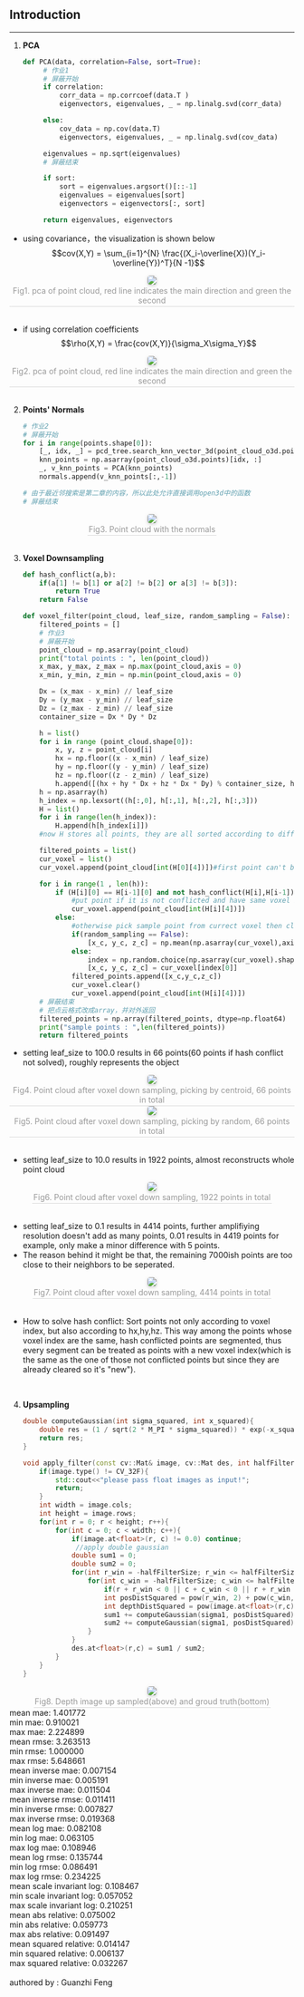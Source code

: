 ## Introduction
---------------

1. **PCA**
   ~~~ python
   def PCA(data, correlation=False, sort=True):
        # 作业1
        # 屏蔽开始
        if correlation:
            corr_data = np.corrcoef(data.T )
            eigenvectors, eigenvalues, _ = np.linalg.svd(corr_data)        

        else:
            cov_data = np.cov(data.T)
            eigenvectors, eigenvalues, _ = np.linalg.svd(cov_data)

        eigenvalues = np.sqrt(eigenvalues)
        # 屏蔽结束

        if sort:
            sort = eigenvalues.argsort()[::-1]
            eigenvalues = eigenvalues[sort]
            eigenvectors = eigenvectors[:, sort]

        return eigenvalues, eigenvectors
   ~~~

* using covariance，the visualization is shown below
  $$cov(X,Y) = \sum_{i=1}^{N} \frac{(X_i-\overline{X})(Y_i-\overline{Y})^T}{N -1}$$

<center>
    <img style="border-radius: 0.3125em;
    box-shadow: 0 2px 4px 0 rgba(34,36,38,.12),0 2px 10px 0 rgba(34,36,38,.08);" 
    src="./figures/figure1.png";class ="half">
    <br>
    <div style="color:orange; border-bottom: 1px solid #d9d9d9;
    display: inline-block;
    color: #999;
    padding: 2px;">Fig1. pca of point cloud, red line indicates the main direction and green the second</div>
</center>
<br>

* if using correlation coefficients
  $$\rho(X,Y) = \frac{cov(X,Y)}{\sigma_X\sigma_Y}$$

<center>
    <img style="border-radius: 0.3125em;
    box-shadow: 0 2px 4px 0 rgba(34,36,38,.12),0 2px 10px 0 rgba(34,36,38,.08);" 
    src="./figures/2.png">
    <br>
    <div style="color:orange; border-bottom: 1px solid #d9d9d9;
    display: inline-block;
    color: #999;
    padding: 2px;">Fig2. pca of point cloud, red line indicates the main direction and green the second</div>
</center>
<br>

2. **Points' Normals**
    ~~~python
    # 作业2
    # 屏蔽开始
    for i in range(points.shape[0]):
        [_, idx, _] = pcd_tree.search_knn_vector_3d(point_cloud_o3d.points[i], 20)
        knn_points = np.asarray(point_cloud_o3d.points)[idx, :]
        _, v_knn_points = PCA(knn_points)
        normals.append(v_knn_points[:,-1])

    # 由于最近邻搜索是第二章的内容，所以此处允许直接调用open3d中的函数
    # 屏蔽结束
    ~~~
<center>
    <img style="border-radius: 0.3125em;
    box-shadow: 0 2px 4px 0 rgba(34,36,38,.12),0 2px 10px 0 rgba(34,36,38,.08);" 
    src="./figures/normals.png">
    <br>
    <div style="color:orange; border-bottom: 1px solid #d9d9d9;
    display: inline-block;
    color: #999;
    padding: 2px;">Fig3. Point cloud with the normals</div>
</center>
<br>

3. **Voxel Downsampling**
    ~~~python
    def hash_conflict(a,b):
        if(a[1] != b[1] or a[2] != b[2] or a[3] != b[3]):
            return True
        return False

    def voxel_filter(point_cloud, leaf_size, random_sampling = False):
        filtered_points = []
        # 作业3
        # 屏蔽开始
        point_cloud = np.asarray(point_cloud)
        print("total points : ", len(point_cloud))
        x_max, y_max, z_max = np.max(point_cloud,axis = 0)
        x_min, y_min, z_min = np.min(point_cloud,axis = 0)
    
        Dx = (x_max - x_min) // leaf_size
        Dy = (y_max - y_min) // leaf_size
        Dz = (z_max - z_min) // leaf_size
        container_size = Dx * Dy * Dz 
    
        h = list() 
        for i in range (point_cloud.shape[0]):
            x, y, z = point_cloud[i]
            hx = np.floor((x - x_min) / leaf_size)
            hy = np.floor((y - y_min) / leaf_size)
            hz = np.floor((z - z_min) / leaf_size)
            h.append([(hx + hy * Dx + hz * Dx * Dy) % container_size, hx, hy, hz, i])#storing pair
        h = np.asarray(h)
        h_index = np.lexsort((h[:,0], h[:,1], h[:,2], h[:,3]))
        H = list()
        for i in range(len(h_index)):
            H.append(h[h_index[i]])
        #now H stores all points, they are all sorted according to different dimensions(h,hx,hy,hz)
    
        filtered_points = list()
        cur_voxel = list()
        cur_voxel.append(point_cloud[int(H[0][4])])#first point can't be conflicted by definition. also avoiding empty cur_voxel
    
        for i in range(1 , len(h)):
            if (H[i][0] == H[i-1][0] and not hash_conflict(H[i],H[i-1])):
                #put point if it is not conflicted and have same voxel index.
                cur_voxel.append(point_cloud[int(H[i][4])])
            else:
                #otherwise pick sample point from currect voxel then clear it and add this point into it 
                if(random_sampling == False):
                    [x_c, y_c, z_c] = np.mean(np.asarray(cur_voxel),axis = 0)
                else:
                    index = np.random.choice(np.asarray(cur_voxel).shape[0], 1)
                    [x_c, y_c, z_c] = cur_voxel[index[0]]
                filtered_points.append([x_c,y_c,z_c])
                cur_voxel.clear()
                cur_voxel.append(point_cloud[int(H[i][4])])
        # 屏蔽结束
        # 把点云格式改成array，并对外返回
        filtered_points = np.array(filtered_points, dtype=np.float64)
        print("sample points : ",len(filtered_points))
        return filtered_points


* setting leaf_size to 100.0 results in 66 points(60 points if hash conflict not solved), roughly represents the object
<center>
    <img style="border-radius: 0.3125em;
    box-shadow: 0 2px 4px 0 rgba(34,36,38,.12),0 2px 10px 0 rgba(34,36,38,.08);" 
    src="./figures/66.png">
    <br>
    <div style="color:orange; border-bottom: 1px solid #d9d9d9;
    display: inline-block;
    color: #999;
    padding: 2px;">Fig4. Point cloud after voxel down sampling, picking by centroid, 66 points in total</div>
</center>
<center>
    <img style="border-radius: 0.3125em;
    box-shadow: 0 2px 4px 0 rgba(34,36,38,.12),0 2px 10px 0 rgba(34,36,38,.08);" 
    src="./figures/66_random.png">
    <br>
    <div style="color:orange; border-bottom: 1px solid #d9d9d9;
    display: inline-block;
    color: #999;
    padding: 2px;">Fig5. Point cloud after voxel down sampling, picking by random, 66 points in total</div>
</center>
<br>

* setting leaf_size to 10.0 results in 1922 points, almost reconstructs whole point cloud
<center>
    <img style="border-radius: 0.3125em;
    box-shadow: 0 2px 4px 0 rgba(34,36,38,.12),0 2px 10px 0 rgba(34,36,38,.08);" 
    src="./figures/1922.png">
    <br>
    <div style="color:orange; border-bottom: 1px solid #d9d9d9;
    display: inline-block;
    color: #999;
    padding: 2px;">Fig6. Point cloud after voxel down sampling, 1922 points in total</div>
</center>
<br>

* setting leaf_size to 0.1 results in 4414 points, further amplifiying resolution doesn't add as many points, 0.01 results in 4419 points for example, only make a minor difference with 5 points.
* The reason behind it might be that, the remaining 7000ish points are too close to their neighbors to be seperated.

<center>
    <img style="border-radius: 0.3125em;
    box-shadow: 0 2px 4px 0 rgba(34,36,38,.12),0 2px 10px 0 rgba(34,36,38,.08);" 
    src="./figures/4414.png">
    <br>
    <div style="color:orange; border-bottom: 1px solid #d9d9d9;
    display: inline-block;
    color: #999;
    padding: 2px;">Fig7. Point cloud after voxel down sampling, 4414 points in total</div>
</center>

<br>

* How to  solve hash conflict:
    Sort points not only according to voxel index, but also according to hx,hy,hz. This way among the points whose voxel index are the same, hash conflicted points are segmented, thus every segment can be treated as points with a new voxel index(which is the same as the one of those not conflicted points but since they are already cleared so it's "new").
<br>  


4. **Upsampling**
    ~~~c++
    double computeGaussian(int sigma_squared, int x_squared){
        double res = (1 / sqrt(2 * M_PI * sigma_squared)) * exp(-x_squared / (2 * sigma_squared));
        return res;
    }

    void apply_filter(const cv::Mat& image, cv::Mat des, int halfFilterSize, int sigma1, int sigma2){//give float img
        if(image.type() != CV_32F){
            std::cout<<"please pass float images as input!";
            return;
        }
        int width = image.cols;
        int height = image.rows;
        for(int r = 0; r < height; r++){
            for(int c = 0; c < width; c++){
                if(image.at<float>(r, c) != 0.0) continue;
                 //apply double gaussian
                double sum1 = 0;
                double sum2 = 0;
                for(int r_win = -halfFilterSize; r_win <= halfFilterSize; r_win++){
                    for(int c_win = -halfFilterSize; c_win <= halfFilterSize; c_win++){
                        if(r + r_win < 0 || c + c_win < 0 || r + r_win >= height || c + c_win >= width || image.at<float>(r+r_win, c+c_win) == 0.0) continue;
                        int posDistSquared = pow(r_win, 2) + pow(c_win, 2);
                        int depthDistSquared = pow(image.at<float>(r,c) - image.at<float>(r + r_win, c + c_win), 2);
                        sum1 += computeGaussian(sigma1, posDistSquared) * computeGaussian(sigma2, depthDistSquared) * image.at<float>(r + r_win , c + c_win);
                        sum2 += computeGaussian(sigma1, posDistSquared) * computeGaussian(sigma2, depthDistSquared);
                    }
                }
                des.at<float>(r,c) = sum1 / sum2;
            }
        }
    }
    ~~~
<center>
    <img style="border-radius: 0.3125em;
    box-shadow: 0 2px 4px 0 rgba(34,36,38,.12),0 2px 10px 0 rgba(34,36,38,.08);" 
    src="./figures/jet.png">
    <br>
    <div style="color:orange; border-bottom: 1px solid #d9d9d9;
    display: inline-block;
    color: #999;
    padding: 2px;">Fig8. Depth image up sampled(above) and groud truth(bottom)</div>
</center>
mean mae: 1.401772 <br>
min  mae: 0.910021 <br>
max  mae: 2.224899 <br>
mean rmse: 3.263513 <br>
min  rmse: 1.000000 <br>
max  rmse: 5.648661 <br>
mean inverse mae: 0.007154 <br>
min  inverse mae: 0.005191 <br>
max  inverse mae: 0.011504 <br>
mean inverse rmse: 0.011411 <br>
min  inverse rmse: 0.007827 <br>
max  inverse rmse: 0.019368 <br>
mean log mae: 0.082108 <br>
min  log mae: 0.063105 <br>
max  log mae: 0.108946 <br>
mean log rmse: 0.135744 <br>
min  log rmse: 0.086491 <br>
max  log rmse: 0.234225 <br>
mean scale invariant log: 0.108467 <br>
min  scale invariant log: 0.057052 <br>
max  scale invariant log: 0.210251 <br>
mean abs relative: 0.075002 <br>
min  abs relative: 0.059773 <br>
max  abs relative: 0.091497 <br>
mean squared relative: 0.014147 <br>
min  squared relative: 0.006137 <br>
max  squared relative: 0.032267<br>

<br>
authored by : Guanzhi Feng